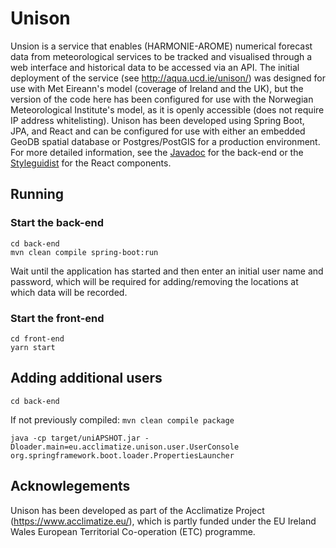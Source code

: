 # Unison
Unsion is a service that enables (HARMONIE-AROME) numerical forecast data from meteorological services to be tracked and visualised through a web interface and historical data to be accessed via an API. The initial deployment of the service (see http://aqua.ucd.ie/unison/) was designed for use with Met Eireann's model (coverage of Ireland and the UK), but the version of the code here has been configured for use with the Norwegian Meteorological Institute's model, as it is openly accessible (does not require IP address whitelisting). Unison has been developed using Spring Boot, JPA, and React and can be configured for use with either an embedded GeoDB spatial database or Postgres/PostGIS for a production environment. For more detailed information, see the [Javadoc](https://conormuldoon.github.io/unison/docs/back-end/) for the back-end or the [Styleguidist](https://conormuldoon.github.io/unison/docs/front-end/) for the React components.

## Running

### Start the back-end

```
cd back-end
mvn clean compile spring-boot:run
```
Wait until the application has started and then enter an initial user name and password, which will be required for adding/removing the locations at which data will be recorded.

### Start the front-end

```
cd front-end
yarn start
```
## Adding additional users

```
cd back-end
```
If not previously compiled: `mvn clean compile package`
```
java -cp target/uniAPSHOT.jar -Dloader.main=eu.acclimatize.unison.user.UserConsole org.springframework.boot.loader.PropertiesLauncher
```

## Acknowlegements
Unison has been developed as part of the Acclimatize Project (https://www.acclimatize.eu/), which is partly funded under the EU Ireland Wales European Territorial Co-operation (ETC) programme.
